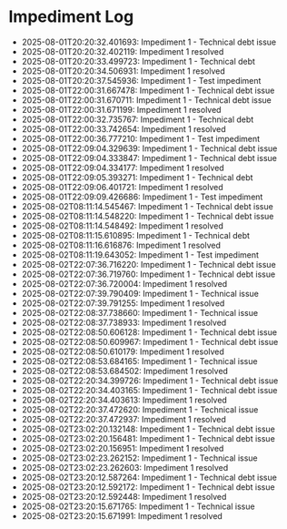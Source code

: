 # Impediment Log

- 2025-08-01T20:20:32.401693: Impediment 1 - Technical debt issue
- 2025-08-01T20:20:32.402119: Impediment 1 resolved
- 2025-08-01T20:20:33.499723: Impediment 1 - Technical debt
- 2025-08-01T20:20:34.506931: Impediment 1 resolved
- 2025-08-01T20:20:37.545936: Impediment 1 - Test impediment
- 2025-08-01T22:00:31.667478: Impediment 1 - Technical debt issue
- 2025-08-01T22:00:31.670711: Impediment 1 - Technical debt issue
- 2025-08-01T22:00:31.671199: Impediment 1 resolved
- 2025-08-01T22:00:32.735767: Impediment 1 - Technical debt
- 2025-08-01T22:00:33.742654: Impediment 1 resolved
- 2025-08-01T22:00:36.777210: Impediment 1 - Test impediment
- 2025-08-01T22:09:04.329639: Impediment 1 - Technical debt issue
- 2025-08-01T22:09:04.333847: Impediment 1 - Technical debt issue
- 2025-08-01T22:09:04.334177: Impediment 1 resolved
- 2025-08-01T22:09:05.393271: Impediment 1 - Technical debt
- 2025-08-01T22:09:06.401721: Impediment 1 resolved
- 2025-08-01T22:09:09.426686: Impediment 1 - Test impediment
- 2025-08-02T08:11:14.545467: Impediment 1 - Technical debt issue
- 2025-08-02T08:11:14.548220: Impediment 1 - Technical debt issue
- 2025-08-02T08:11:14.548492: Impediment 1 resolved
- 2025-08-02T08:11:15.610895: Impediment 1 - Technical debt
- 2025-08-02T08:11:16.616876: Impediment 1 resolved
- 2025-08-02T08:11:19.643052: Impediment 1 - Test impediment
- 2025-08-02T22:07:36.716220: Impediment 1 - Technical debt issue
- 2025-08-02T22:07:36.719760: Impediment 1 - Technical debt issue
- 2025-08-02T22:07:36.720004: Impediment 1 resolved
- 2025-08-02T22:07:39.790409: Impediment 1 - Technical issue
- 2025-08-02T22:07:39.791255: Impediment 1 resolved
- 2025-08-02T22:08:37.738660: Impediment 1 - Technical issue
- 2025-08-02T22:08:37.738933: Impediment 1 resolved
- 2025-08-02T22:08:50.606128: Impediment 1 - Technical debt issue
- 2025-08-02T22:08:50.609967: Impediment 1 - Technical debt issue
- 2025-08-02T22:08:50.610179: Impediment 1 resolved
- 2025-08-02T22:08:53.684165: Impediment 1 - Technical issue
- 2025-08-02T22:08:53.684502: Impediment 1 resolved
- 2025-08-02T22:20:34.399726: Impediment 1 - Technical debt issue
- 2025-08-02T22:20:34.403165: Impediment 1 - Technical debt issue
- 2025-08-02T22:20:34.403613: Impediment 1 resolved
- 2025-08-02T22:20:37.472620: Impediment 1 - Technical issue
- 2025-08-02T22:20:37.472937: Impediment 1 resolved
- 2025-08-02T23:02:20.132148: Impediment 1 - Technical debt issue
- 2025-08-02T23:02:20.156481: Impediment 1 - Technical debt issue
- 2025-08-02T23:02:20.156951: Impediment 1 resolved
- 2025-08-02T23:02:23.262152: Impediment 1 - Technical issue
- 2025-08-02T23:02:23.262603: Impediment 1 resolved
- 2025-08-02T23:20:12.587264: Impediment 1 - Technical debt issue
- 2025-08-02T23:20:12.592172: Impediment 1 - Technical debt issue
- 2025-08-02T23:20:12.592448: Impediment 1 resolved
- 2025-08-02T23:20:15.671765: Impediment 1 - Technical issue
- 2025-08-02T23:20:15.671991: Impediment 1 resolved
